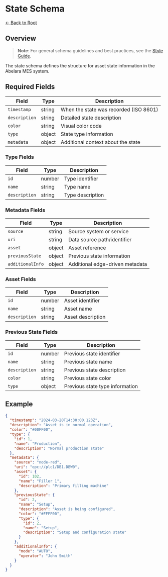 # State Schema

[← Back to Root](../../README.md)

## Overview

> **Note**: For general schema guidelines and best practices, see the [Style Guide](../../style-guide.md).

The state schema defines the structure for asset state information in the Abelara MES system.

## Required Fields

| Field         | Type   | Description                                |
|---------------|--------|--------------------------------------------|
| `timestamp`   | string | When the state was recorded (ISO 8601)     |
| `description` | string | Detailed state description                 |
| `color`       | string | Visual color code                          |
| `type`        | object | State type information                     |
| `metadata`    | object | Additional context about the state         |

### Type Fields

| Field         | Type   | Description                                |
|---------------|--------|--------------------------------------------|
| `id`          | number | Type identifier                            |
| `name`        | string | Type name                                  |
| `description` | string | Type description                           |

### Metadata Fields

| Field            | Type   | Description                                |
|------------------|--------|--------------------------------------------|
| `source`         | string | Source system or service                   |
| `uri`            | string | Data source path/identifier                |
| `asset`          | object | Asset reference                            |
| `previousState`  | object | Previous state information                 |
| `additionalInfo` | object | Additional edge-driven metadata            |

### Asset Fields

| Field         | Type   | Description                                |
|---------------|--------|--------------------------------------------|
| `id`          | number | Asset identifier                           |
| `name`        | string | Asset name                                 |
| `description` | string | Asset description                          |

### Previous State Fields

| Field         | Type   | Description                                |
|---------------|--------|--------------------------------------------|
| `id`          | number | Previous state identifier                  |
| `name`        | string | Previous state name                        |
| `description` | string | Previous state description                 |
| `color`       | string | Previous state color                       |
| `type`        | object | Previous state type information            |

## Example

```json
{
  "timestamp": "2024-03-20T14:30:00.123Z",
  "description": "Asset is in normal operation",
  "color": "#00FF00",
  "type": {
    "id": 1,
    "name": "Production",
    "description": "Normal production state"
  },
  "metadata": {
    "source": "node-red",
    "uri": "opc://plc1/DB1.DBW0",
    "asset": {
      "id": 102,
      "name": "Filler 1",
      "description": "Primary filling machine"
    },
    "previousState": {
      "id": 2,
      "name": "Setup",
      "description": "Asset is being configured",
      "color": "#FFFF00",
      "type": {
        "id": 2,
        "name": "Setup",
        "description": "Setup and configuration state"
      }
    },
    "additionalInfo": {
      "mode": "AUTO",
      "operator": "John Smith"
    }
  }
}